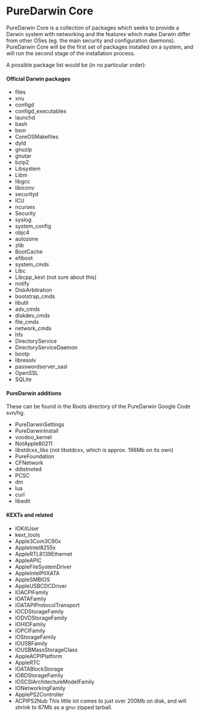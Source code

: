 PureDarwin Core
===============
PureDarwin Core is a collection of packages which seeks to provide a Darwin system with networking and the features which make Darwin differ from other OSes (eg. the main security and configuration daemons). PureDarwin Core will be the first set of packages installed on a system, and will run the second stage of the installation process.

A possible package list would be (in no particular order):
#### Official Darwin packages
-   files
-   xnu
-   configd
-   configd_executables
-   launchd
-   bash
-   bsm
-   CoreOSMakefiles
-   dyld
-   gnuzip
-   gnutar
-   bzip2
-   Libsystem
-   Libm
-   libgcc
-   libiconv
-   securityd
-   ICU
-   ncurses
-   Security
-   syslog
-   system_config
-   objc4
-   autozone
-   zlib
-   BootCache
-   efiboot
-   system_cmds
-   Libc
-   Libcpp_kext (not sure about this)
-   notify
-   DiskArbitration
-   bootstrap_cmds
-   libutil
-   adv_cmds
-   diskdev_cmds
-   file_cmds
-   network_cmds
-   hfs
-   DirectoryService
-   DirectoryServiceDaemon
-   bootp
-   libresolv
-   passwordserver_sasl
-   OpenSSL
-   SQLite
#### PureDarwin additions
These can be found in the Roots directory of the PureDarwin Google Code svn/hg.
-   PureDarwinSettings
-   PureDarwinInstall
-   voodoo_kernel 
-   NotApple80211
-   libstdcxx_libs (not libstdcxx, which is approx. 196Mb on its own)
-   PureFoundation
-   CFNetwork
-   ddistnoted
-   PCSC
-   dm
-   lua
-   curl
-   libedit
#### KEXTs and related
-   IOKitUser
-   kext_tools
-   Apple3Com3C90x
-   AppleIntel8255x
-   AppleRTL8139Ethernet
-   AppleAPIC
-   AppleFileSystemDriver
-   AppleIntelPIIXATA
-   AppleSMBIOS
-   AppleUSBCDCDriver
-   IOACPIFamily
-   IOATAFamily
-   IOATAPIProtocolTransport
-   IOCDStorageFamily
-   IODVDStorageFamily
-   IOHIDFamily
-   IOPCIFamily
-   IOStorageFamily
-   IOUSBFamily
-   IOUSBMassStorageClass
-   AppleACPIPlatform
-   AppleRTC
-   IOATABlockStorage
-   IOBDStorageFamily
-   IOSCSIArchitectureModelFamily
-   IONetworkingFamily
-   ApplePS2Controller
-   ACPIPS2Nub
This little lot comes to just over 200Mb on disk, and will shrink to 67Mb as a gnu-zipped tarball.

